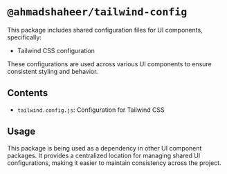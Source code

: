 # `@ahmadshaheer/tailwind-config`

This package includes shared configuration files for UI components, specifically:

- Tailwind CSS configuration

These configurations are used across various UI components to ensure consistent styling and behavior.

## Contents

- `tailwind.config.js`: Configuration for Tailwind CSS

## Usage

This package is being used as a dependency in other UI component packages. It provides a centralized location for managing shared UI configurations, making it easier to maintain consistency across the project.
